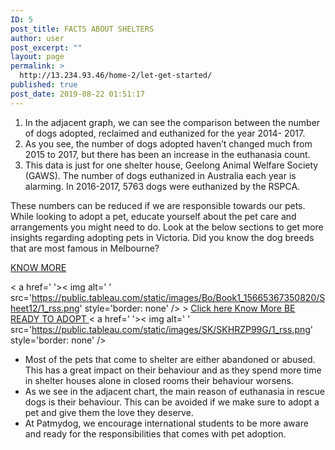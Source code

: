 ```yaml
---
ID: 5
post_title: FACTS ABOUT SHELTERS
author: user
post_excerpt: ""
layout: page
permalink: >
  http://13.234.93.46/home-2/let-get-started/
published: true
post_date: 2019-08-22 01:51:17
---
```

<ol>
 	<li style="font-weight: 400;">In the adjacent graph, we can see the comparison between the number of dogs adopted, reclaimed and euthanized for the year 2014- 2017.&nbsp;</li>
 	<li style="font-weight: 400;">As you see, the number of dogs adopted haven’t changed much from 2015 to 2017, but there has been an increase in the euthanasia count.</li>
 	<li style="font-weight: 400;">This data is just for one shelter house, Geelong Animal Welfare Society (GAWS). The number of dogs euthanized in Australia each year is alarming. In 2016-2017, 5763 dogs were euthanized by the RSPCA.</li>
</ol>
These numbers can be reduced if we are responsible towards our pets. While looking to adopt a pet, educate yourself about the pet care and arrangements you might need to do. Look at the below sections to get more insights regarding adopting pets in Victoria. Did you know the dog breeds that are most famous in Melbourne?&nbsp;

<a href="http://patmydog.tk/home-2/let-get-started/be-ready-to-adopt/registered-dog-breeds/">KNOW MORE</a>

<noscript>&lt; a href=' '&gt;&lt; img alt=' ' src='https://public.tableau.com/static/images/Bo/Book1_15665367350820/Sheet12/1_rss.png' style='border: none' /&gt;<!-- a--></noscript><object class="tableauViz" style="display:none;"><param name="host_url" value="https%3A%2F%2Fpublic.tableau.com%2F"><param name="embed_code_version" value="3"><param name="site_root" value=""><param name="name" value="Book1_15665367350820/Sheet12"><param name="tabs" value="no"><param name="toolbar" value="yes"><param name="static_image" value="https://public.tableau.com/static/images/Bo/Book1_15665367350820/Sheet12/1.png"><param name="animate_transition" value="yes"><param name="display_static_image" value="yes"><param name="display_spinner" value="yes"><param name="display_overlay" value="yes"><param name="display_count" value="yes"></object>                &gt;
<a href="#" role="button">
Click here
</a>
<a href="http://patmydog.tk/home-2/be-ready-to-adopt/registered-dog-breeds/" role="button">
Know More
</a>
<a href="http://patmydog.tk/home-2/let-get-started/be-ready-to-adopt/" role="button">
BE READY TO ADOPT
</a>
<noscript>&lt; a href=' '&gt;&lt; img alt=' ' src='https://public.tableau.com/static/images/SK/SKHRZP99G/1_rss.png' style='border: none' /&gt;<!-- a--></noscript><object class="tableauViz" style="display:none;"><param name="host_url" value="https%3A%2F%2Fpublic.tableau.com%2F"><param name="embed_code_version" value="3"><param name="path" value="shared/SKHRZP99G"><param name="toolbar" value="yes"><param name="static_image" value="https://public.tableau.com/static/images/SK/SKHRZP99G/1.png"><param name="animate_transition" value="yes"><param name="display_static_image" value="yes"><param name="display_spinner" value="yes"><param name="display_overlay" value="yes"><param name="display_count" value="yes"><param name="filter" value="publish=yes"></object>
<ul>
 	<li style="font-weight: 400;">Most of the pets that come to shelter are either abandoned or abused. This has a great impact on their behaviour and as they spend more time in shelter houses alone in closed rooms their behaviour worsens.&nbsp;</li>
 	<li style="font-weight: 400;">As we see in the adjacent chart, the main reason of euthanasia in rescue dogs is their behaviour. This can be avoided if we make sure to adopt a pet and give them the love they deserve.</li>
 	<li style="font-weight: 400;">At Patmydog, we encourage international students to be more aware and ready for the responsibilities that comes with pet adoption.</li>
</ul>